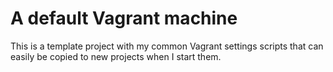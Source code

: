 A default Vagrant machine
=========================
This is a template project with my common Vagrant settings scripts that can
easily be copied to new projects when I start them.
